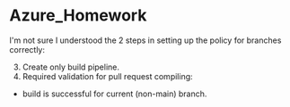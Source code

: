 # Azure_Homework

I'm not sure I understood the 2 steps in setting up the policy for branches correctly:

3. Create only build pipeline.
4. Required validation for pull request compiling: 
 - build is successful for current (non-main) branch.
